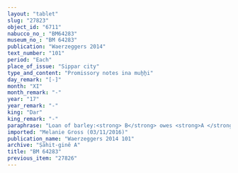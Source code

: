 ```yaml
---
layout: "tablet"
slug: "27823"
object_id: "6711"
nabucco_no_: "BM64283"
museum_no_: "BM 64283"
publication: "Waerzeggers 2014"
text_number: "101"
period: "Each"
place_of_issue: "Sippar city"
type_and_content: "Promissory notes ina muẖẖi"
day_remark: "[-]"
month: "XI"
month_remark: "-"
year: "17"
year_remark: "-"
king: "Dar"
king_remark: "-"
paraphrase: "Loan of barley:<strong> B</strong> owes <strong>A </strong>12 kor (2,160 l) of barley. The debtor will give the barley in Ayyār (II). [x] witnesses and the scribe.<br /> &nbsp;<br /> <strong>A</strong> = Marduk-rēmanni/Bēl-uballiṭ//Ṣāhit-gin&ecirc;; <strong>B</strong> = Bulluṭ/Iddin-Bēl? (or Nab&ucirc;?); Scribe = Gimil-&Scaron;ama&scaron;/Rēmūt-Bēl//&Scaron;umu-lib&scaron;i<br /> &nbsp;"
imported: "Melanie Gross (03/11/2016)"
publication_name: "Waerzeggers 2014 101"
archive: "Ṣāhit-ginê A"
title: "BM 64283"
previous_item: "27826"
---
```

